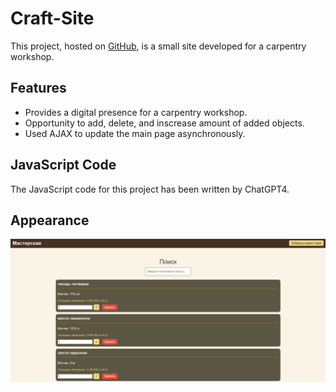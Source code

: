 # Craft-Site

This project, hosted on [GitHub](https://github.com/Zimin0/Craft-Site), is a small site developed for a carpentry workshop.

## Features

- Provides a digital presence for a carpentry workshop.
- Opportunity to add, delete, and inscrease amount of added objects.
- Used AJAX to update the main page asynchronously.

## JavaScript Code
The JavaScript code for this project has been written by ChatGPT4.

## Appearance
![alt text](https://github.com/Zimin0/Photoes/blob/main/workshop.png)
